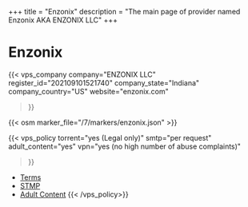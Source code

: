 +++
title = "Enzonix"
description = "The main page of provider named Enzonix AKA ENZONIX LLC"
+++

# Enzonix

{{< vps_company
company="ENZONIX LLC"
register_id="202109101521740"
company_state="Indiana"
company_country="US"
website="enzonix.com"
>}}

{{< osm marker_file="/7/markers/enzonix.json" >}}

{{< vps_policy
torrent="yes (Legal only)"
smtp="per request"
adult_content="yes"
vpn="yes (no high number of abuse complaints)"
>}}
* [Terms](https://enzonix.com/legal.html)
* [STMP](https://lowendtalk.com/discussion/comment/4387315/#Comment_4387315)
* [Adult Content](https://lowendtalk.com/discussion/comment/4385527/#Comment_4385527)
{{< /vps_policy>}}

